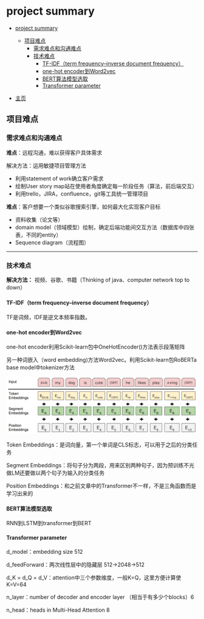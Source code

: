 # project summary

- [project summary](#project-summary)
  - [项目难点](#项目难点)
    - [需求难点和沟通难点](#需求难点和沟通难点)
    - [技术难点](#技术难点)
      - [TF-IDF（term frequency–inverse document frequency）](#tf-idfterm-frequencyinverse-document-frequency)
      - [one-hot encoder到Word2vec](#one-hot-encoder到word2vec)
      - [BERT算法模型选取](#bert算法模型选取)
      - [Transformer parameter](#transformer-parameter)

- [主页](README.md)

## 项目难点

### 需求难点和沟通难点

**难点**：远程沟通，难以获得客户具体需求

解决方法：运用敏捷项目管理方法

- 利用statement of work确立客户需求
- 绘制User story map站在使用者角度确定每一阶段任务（算法，前后端交互）
- 利用trello，JIRA，confluence，git等工具统一管理项目

**难点**：客户想要一个类似谷歌搜索引擎，如何最大化实现客户目标

- 资料收集（论文等）
- domain model（领域模型）绘制，确定后端功能间交互方法（数据库中四张表，不同的entity）
- Sequence diagram（流程图）
  
---

### 技术难点

**解决方法：** 视频、谷歌、书籍（Thinking of java、computer network top to down）

#### TF-IDF（term frequency–inverse document frequency）

TF是词频，IDF是逆文本频率指数。

#### one-hot encoder到Word2vec

one-hot encoder利用Scikit-learn包中OneHotEncoder()方法表示段落矩阵

另一种词嵌入（word embedding)方法Word2vec。利用Scikit-learn包RoBERTa base model中tokenizer方法

![BERT](BERT.png)

Token Embeddings：是词向量，第一个单词是CLS标志，可以用于之后的分类任务

Segment Embeddings：将句子分为两段，用来区别两种句子，因为预训练不光做LM还要做以两个句子为输入的分类任务

Position Embeddings：和之前文章中的Transformer不一样，不是三角函数而是学习出来的

#### BERT算法模型选取

RNN到LSTM到transformer到BERT

#### Transformer parameter

d_model：embedding size 512

d_feedForward：两次线性层中的隐藏层 512->2048->512

d_K = d_Q = d_V：attention中三个参数维度，一般K=Q，这里方便计算使K=V=64

n_layer：number of decoder and encoder layer （相当于有多少个blocks）6

n_head：heads in Multi-Head Attention 8

